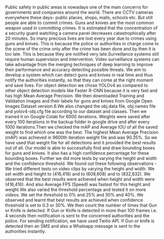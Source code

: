 Public safety in public areas is nowadays one of the main concerns for governments and companies around the world. There are CCTV cameras everywhere these days- public places, shops, malls, schools etc. But still people are able to commit crimes. Guns and knives are the most common weapon used in committing crimes. 
It is estimated that the concentration of a security guard watching a camera panel decreases catastrophically after 20 minutes. So many precious lives are lost every year due to crimes using guns and knives. This is because the police or authorities in charge come to the scene of the crime only after the crime has been done and by then it is too late. This is because they are notified very late.Surveillance systems still require human supervision and intervention. Video surveillance systems can take advantage from the merging techniques of deep learning to improve their performance and accuracy detecting possible threats. We aim to develop a system which can detect guns and knives in real time and thus notify the authorities instantly, so that they can come at the right moment and save lives. 
For object detection we chose YOLOv4 as compared to other object detection models like Faster R-CNN because it is very fast and has high Mean Average Precision. We then downloaded Training and Validation images and their labels for guns and knives from Google Open Images Dataset version 6.We also changed the obj.data file, obj.names file and yolov4-obj.cfg file according to our dataset and classes. Then we trained it on Google Colab for 6000 iterations. Weights were saved after every 100 iterations in the backup folder in google drive and after every 1000 iterations.Then we checked the mAP and Average IOU of all the saved weight to find which one was the best. The highest Mean Average Precision (mAP) was achieved in 9600th iteration weight file and was 90.35%. So we have used that weight file for all detections and it provided the best results out of all. 
Our model is able to successfully find and draw bounding boxes for guns and knives. It also has a high confidence percentage for these bounding boxes. Further we did more tests by varying the height and width and the confidence threshold. We found out these following observations - 
We tried different tests on video clips by varying the height and width. We set width and height to (416,416) and to (608,608) and to (832,832). We observed that the best results were achieved when height and width were (416,416). And also Average FPS (Speed) was fastest for this height and weight.We also varied the threshold percentage and tested it on more videos. We set the threshold to 0% and 25% and 30% and 40%. We observed and learnt that best results are achieved when confidence threshold is set to 0.3 or 30%. 
We then count the number of times that Gun or Knife is detected. If Gun or Knife is detected in more than 100 frames i.e. 4 seconds then notification is sent to the concerned authorities and the police. For sending notification, we have used Twilio API. If Gun or knife is detected then an SMS and also a Whatsapp message is sent to the authorities instantly. 